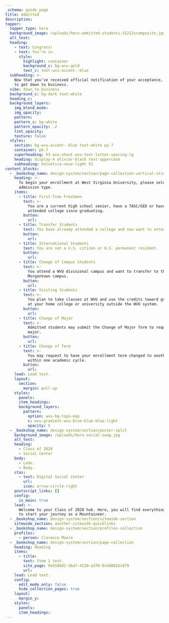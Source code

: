 ```yaml
---
_schema: guide_page
title: Admitted
description:
topper:
  topper_type: hero
  background_image: /uploads/hero-admitted-students-31212scomposite.jpg
  alt_text:
  heading:
    - text: Congrats!
    - text: You’re in.
      style:
        highlight: container
        background_c: bg-wvu-gold
        text_c: text-wvu-accent--blue
  subheading: >-
    Now that you’ve received official notification of your acceptance, it’s time
    to get down to business.
  vibe: down_to_business
  background_c: bg-dark text-white
  heading_c:
  background_layers:
    img_blend_mode:
    img_opacity:
    pattern: 
    pattern_c: bg-white
    pattern_opacity: .2
    tint_opacity:
    texture: false
  styles:
    section: bg-wvu-accent--blue text-white py-7
    container: pb-7
    superheading: h3 wvu-shout wvu-text-letter-spacing-lg
    heading: display-4 oliviar-black text-uppercase
    subheading: helvetica-neue-light h2
content_blocks:
  - _bookshop_name: design-system/section/page-collection-vertical-sticky
    heading: >-
      To begin your enrollment at West Virginia University, please select your
      admission type.
    items:
      - title: First-Time Freshmen
        text: >-
          You are a current high school senior, have a TASC/GED or haven't
          attended college since graduating.
        button:
          url:
      - title: Transfer Students
        text: You have already attended a college and now want to attend WVU.
        button:
          url:
      - title: International Students
        text: You are not a U.S. citizen or U.S. permanent resident.
        button:
          url:
      - title: Change of Campus Students
        text: >-
          You attend a WVU divisional campus and want to transfer to the
          Morgantown campus.
        button:
          url:
      - title: Visiting Students
        text: >-
          You plan to take classes at WVU and use the credits toward graduation
          at your home college or university outside the WVU system.
        button:
          url:
      - title: Change of Major
        text: >-
          Admitted students may submit the Change of Major form to request a new
          major.
        button:
          url:
      - title: Change of Term
        text: >-
          You may request to have your enrollment term changed to another term
          within one academic cycle.
        button:
          url:
    lead: Lead text.
    layout:
      section:
        margin: pull-up
    styles:
      panels:
      item_headings:
      background_layers:
        pattern:
          option: wvu-bg-topo-map
          c: wvu-gradient-wvu-blue-blue-blue-light
          opacity: 5
  - _bookshop_name: design-system/section/poster-split
    background_image: /uploads/hero-social-swag.jpg
    alt_text:
    heading:
      - Class of 2028
      - Social Center
    body:
      - Lede.
      - Body.
    ctas:
      - text: Digital Social Center
        url:
        icon: arrow-circle-right
    postscript_links: []
    config:
      is_main: true
    lead: >-
      Welcome to your Class of 2028 hub. Here, you will find everything you need
      to start your journey as a Mountaineer.
  - _bookshop_name: design-system/section/sitewide-section
    sitewide_section: another-sitewide-quicklinks
  - _bookshop_name: design-system/section/profiles-collection
    profiles:
      - person: Clarence Moore
  - _bookshop_name: design-system/section/page-collection
    heading: Heading
    items:
      - title:
        text: Item 1 text.
        site_page: 9e558b82-dbaf-4139-a376-0c6d882bc879
        url:
    lead: Lead text.
    config:
      edit_mode_only: false
      hide_collection_pages: true
    layout:
      margin_y:
    styles:
      panels:
      item_headings:
---
```

